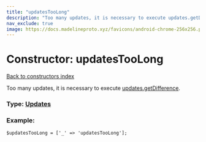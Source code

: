 ```yaml
---
title: "updatesTooLong"
description: "Too many updates, it is necessary to execute updates.getDifference."
nav_exclude: true
image: https://docs.madelineproto.xyz/favicons/android-chrome-256x256.png
---
```

# Constructor: updatesTooLong  
[Back to constructors index](/API_docs/constructors/index.html)



Too many updates, it is necessary to execute [updates.getDifference](../methods/updates.getDifference.html).




### Type: [Updates](/API_docs/types/Updates.html)


### Example:

```
$updatesTooLong = ['_' => 'updatesTooLong'];
```  
